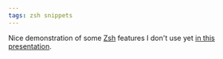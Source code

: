 ```yaml
---
tags: zsh snippets
---
```


Nice demonstration of some [Zsh](/wiki/Zsh) features I don't use yet [in this presentation](http://www.slideshare.net/jaguardesignstudio/why-zsh-is-cooler-than-your-shell-16194692).
